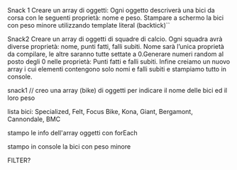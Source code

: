 Snack 1
Creare un array di oggetti:
Ogni oggetto descriverà una bici da corsa con le seguenti proprietà: nome e peso.
Stampare a schermo la bici con peso minore utilizzando  template literal (backtick)``


Snack2
Creare un array di oggetti di squadre di calcio. Ogni squadra avrà diverse proprietà: nome, punti fatti, falli subiti.
Nome sarà l’unica proprietà da compilare, le altre saranno tutte settate a 0.Generare numeri random al posto degli 0 nelle proprietà:
Punti fatti e falli subiti.
Infine  creiamo un nuovo array i cui elementi contengono solo nomi e falli subiti e stampiamo tutto in console.


snack1
// creo una array (bike) di oggetti per indicare il nome delle bici ed il loro peso

lista bici: Specialized, Felt, Focus Bike, Kona, Giant, Bergamont, Cannondale, BMC

stampo le info dell'array oggetti con forEach

stampo in console la bici con peso minore

FILTER?
